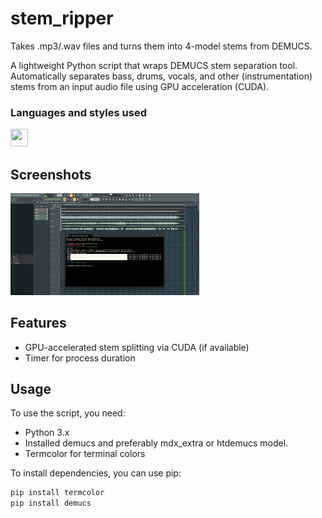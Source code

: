 # stem_ripper
Takes .mp3/.wav files and turns them into 4-model stems from DEMUCS.

A lightweight Python script that wraps DEMUCS stem separation tool. Automatically separates bass, drums, vocals, and other (instrumentation) stems from an input audio file using GPU acceleration (CUDA).

### Languages and styles used
<p>
    <a href="https://www.python.org/"><img height="28" width="28" src="https://upload.wikimedia.org/wikipedia/commons/thumb/0/0a/Python.svg/2048px-Python.svg.png" /></a>
</p>

## Screenshots
<img width=60% src="https://raw.githubusercontent.com/cameronos/stem_ripper/refs/heads/main/stem_sc.png">

## Features
- GPU-accelerated stem splitting via CUDA (if available)
- Timer for process duration

## Usage
To use the script, you need:
- Python 3.x
- Installed demucs and preferably mdx_extra or htdemucs model.
- Termcolor for terminal colors

To install dependencies, you can use pip:

```bash
pip install termcolor
pip install demucs

